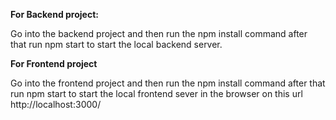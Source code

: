 **For Backend project:**

Go into the backend project and then run the npm install command after that run npm start to start the local backend server.


**For Frontend project**


Go into the frontend project and then run the npm install command after that run npm start to start the local frontend sever in the browser on this url http://localhost:3000/
